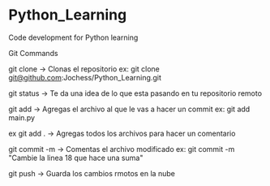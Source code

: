 # Python_Learning
Code development for Python learning

Git Commands

git clone <repository ssh>
    -> Clonas el repositorio
        ex: git clone git@github.com:Jochess/Python_Learning.git

git status
    -> Te da una idea de lo que esta pasando en tu repositorio remoto

git add <name of the file>
    -> Agregas el archivo al que le vas a hacer un commit
        ex: git add main.py

ex git add .
    -> Agregas todos los archivos para hacer un comentario

git commit -m <comment>
    -> Comentas el archivo modificado
        ex: git commit -m "Cambie la linea 18 que hace una suma"

git push
    -> Guarda los cambios rmotos en la nube